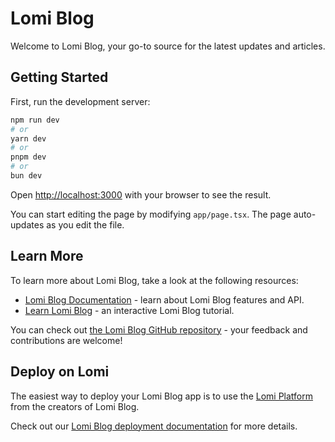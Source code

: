 # Lomi Blog

Welcome to Lomi Blog, your go-to source for the latest updates and articles.

## Getting Started

First, run the development server:

```bash
npm run dev
# or
yarn dev
# or
pnpm dev
# or
bun dev
```

Open [http://localhost:3000](http://localhost:3000) with your browser to see the result.

You can start editing the page by modifying `app/page.tsx`. The page auto-updates as you edit the file.

## Learn More

To learn more about Lomi Blog, take a look at the following resources:

- [Lomi Blog Documentation](https://www.lomiblog.com/docs) - learn about Lomi Blog features and API.
- [Learn Lomi Blog](https://www.lomiblog.com/learn) - an interactive Lomi Blog tutorial.

You can check out [the Lomi Blog GitHub repository](https://github.com/lomiblog/lomi) - your feedback and contributions are welcome!

## Deploy on Lomi

The easiest way to deploy your Lomi Blog app is to use the [Lomi Platform](https://www.lomiblog.com/deploy) from the creators of Lomi Blog.

Check out our [Lomi Blog deployment documentation](https://www.lomiblog.com/docs/deploy) for more details.
